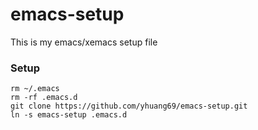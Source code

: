 # emacs-setup

This is my emacs/xemacs setup file

### Setup

```
rm ~/.emacs
rm -rf .emacs.d
git clone https://github.com/yhuang69/emacs-setup.git
ln -s emacs-setup .emacs.d
```
